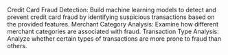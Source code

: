 Credit Card Fraud Detection: Build machine learning models to detect and prevent credit card fraud by identifying suspicious transactions based on the provided features.
Merchant Category Analysis: Examine how different merchant categories are associated with fraud.
Transaction Type Analysis: Analyze whether certain types of transactions are more prone to fraud than others.